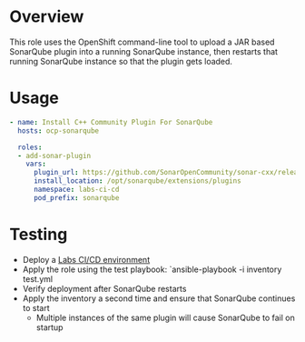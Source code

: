 # Overview

This role uses the OpenShift command-line tool to upload a JAR based SonarQube plugin into a running SonarQube instance, then restarts that running SonarQube instance so that the plugin gets loaded.

# Usage

```yaml
- name: Install C++ Community Plugin For SonarQube
  hosts: ocp-sonarqube

  roles:
  - add-sonar-plugin
    vars:
      plugin_url: https://github.com/SonarOpenCommunity/sonar-cxx/releases/download/cxx-1.2.2/sonar-cxx-plugin-1.2.2.1653.jar
      install_location: /opt/sonarqube/extensions/plugins
      namespace: labs-ci-cd
      pod_prefix: sonarqube
```

# Testing
* Deploy a [Labs CI/CD environment](https://github.com/rht-labs/labs-ci-cd)
* Apply the role using the test playbook: `ansible-playbook -i inventory test.yml
* Verify deployment after SonarQube restarts
* Apply the inventory a second time and ensure that SonarQube continues to start
  * Multiple instances of the same plugin will cause SonarQube to fail on startup